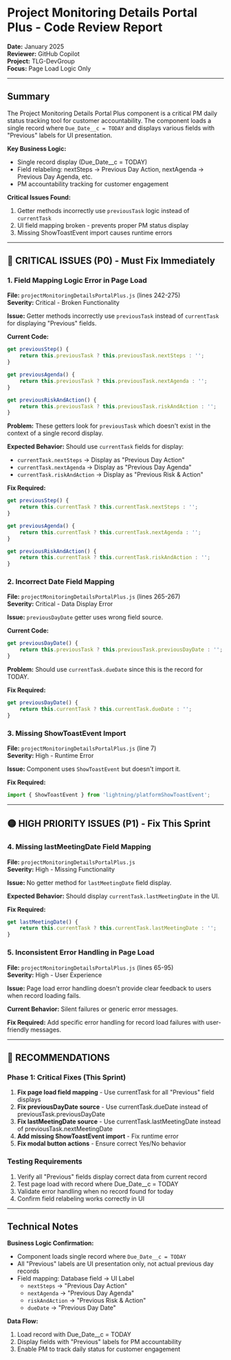 # Project Monitoring Details Portal Plus - Code Review Report

**Date:** January 2025  
**Reviewer:** GitHub Copilot  
**Project:** TLG-DevGroup  
**Focus:** Page Load Logic Only

---

## Summary

The Project Monitoring Details Portal Plus component is a critical PM daily status tracking tool for customer accountability. The component loads a single record where `Due_Date__c = TODAY` and displays various fields with "Previous" labels for UI presentation. 

**Key Business Logic:** 
- Single record display (Due_Date__c = TODAY)
- Field relabeling: nextSteps → Previous Day Action, nextAgenda → Previous Day Agenda, etc.
- PM accountability tracking for customer engagement

**Critical Issues Found:**
1. Getter methods incorrectly use `previousTask` logic instead of `currentTask`
2. UI field mapping broken - prevents proper PM status display
3. Missing ShowToastEvent import causes runtime errors

---

## 🔴 CRITICAL ISSUES (P0) - Must Fix Immediately

### 1. **Field Mapping Logic Error in Page Load**
**File:** `projectMonitoringDetailsPortalPlus.js` (lines 242-275)  
**Severity:** Critical - Broken Functionality  

**Issue:** Getter methods incorrectly use `previousTask` instead of `currentTask` for displaying "Previous" fields.

**Current Code:**
```javascript
get previousStep() {
    return this.previousTask ? this.previousTask.nextSteps : '';
}

get previousAgenda() {
    return this.previousTask ? this.previousTask.nextAgenda : '';
}

get previousRiskAndAction() {
    return this.previousTask ? this.previousTask.riskAndAction : '';
}
```

**Problem:** These getters look for `previousTask` which doesn't exist in the context of a single record display.

**Expected Behavior:** Should use `currentTask` fields for display:
- `currentTask.nextSteps` → Display as "Previous Day Action"
- `currentTask.nextAgenda` → Display as "Previous Day Agenda"  
- `currentTask.riskAndAction` → Display as "Previous Risk & Action"

**Fix Required:**
```javascript
get previousStep() {
    return this.currentTask ? this.currentTask.nextSteps : '';
}

get previousAgenda() {
    return this.currentTask ? this.currentTask.nextAgenda : '';
}

get previousRiskAndAction() {
    return this.currentTask ? this.currentTask.riskAndAction : '';
}
```

### 2. **Incorrect Date Field Mapping**
**File:** `projectMonitoringDetailsPortalPlus.js` (lines 265-267)  
**Severity:** Critical - Data Display Error  

**Issue:** `previousDayDate` getter uses wrong field source.

**Current Code:**
```javascript
get previousDayDate() {
    return this.previousTask ? this.previousTask.previousDayDate : '';
}
```

**Problem:** Should use `currentTask.dueDate` since this is the record for TODAY.

**Fix Required:**
```javascript
get previousDayDate() {
    return this.currentTask ? this.currentTask.dueDate : '';
}
```

### 3. **Missing ShowToastEvent Import**
**File:** `projectMonitoringDetailsPortalPlus.js` (line 7)  
**Severity:** High - Runtime Error  

**Issue:** Component uses `ShowToastEvent` but doesn't import it.

**Fix Required:**
```javascript
import { ShowToastEvent } from 'lightning/platformShowToastEvent';
```

---

## 🟡 HIGH PRIORITY ISSUES (P1) - Fix This Sprint

### 4. **Missing lastMeetingDate Field Mapping**
**File:** `projectMonitoringDetailsPortalPlus.js`  
**Severity:** High - Missing Functionality  

**Issue:** No getter method for `lastMeetingDate` field display.

**Expected Behavior:** Should display `currentTask.lastMeetingDate` in the UI.

**Fix Required:**
```javascript
get lastMeetingDate() {
    return this.currentTask ? this.currentTask.lastMeetingDate : '';
}
```

### 5. **Inconsistent Error Handling in Page Load**
**File:** `projectMonitoringDetailsPortalPlus.js` (lines 65-95)  
**Severity:** High - User Experience  

**Issue:** Page load error handling doesn't provide clear feedback to users when record loading fails.

**Current Behavior:** Silent failures or generic error messages.

**Fix Required:** Add specific error handling for record load failures with user-friendly messages.

---

## 🚀 RECOMMENDATIONS

### Phase 1: Critical Fixes (This Sprint)
1. **Fix page load field mapping** - Use currentTask for all "Previous" field displays 
2. **Fix previousDayDate source** - Use currentTask.dueDate instead of previousTask.previousDayDate
3. **Fix lastMeetingDate source** - Use currentTask.lastMeetingDate instead of previousTask.nextMeetingDate
4. **Add missing ShowToastEvent import** - Fix runtime error
5. **Fix modal button actions** - Ensure correct Yes/No behavior

### Testing Requirements
1. Verify all "Previous" fields display correct data from current record
2. Test page load with record where Due_Date__c = TODAY
3. Validate error handling when no record found for today
4. Confirm field relabeling works correctly in UI

---

## Technical Notes

**Business Logic Confirmation:**
- Component loads single record where `Due_Date__c = TODAY`
- All "Previous" labels are UI presentation only, not actual previous day records
- Field mapping: Database field → UI Label
  - `nextSteps` → "Previous Day Action"
  - `nextAgenda` → "Previous Day Agenda"
  - `riskAndAction` → "Previous Risk & Action"
  - `dueDate` → "Previous Day Date"

**Data Flow:**
1. Load record with Due_Date__c = TODAY
2. Display fields with "Previous" labels for PM accountability
3. Enable PM to track daily status for customer engagement

